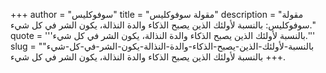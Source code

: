 +++
author = "سوفوكليس"
title = "مقولة سوفوكليس"
description = "مقولة سوفوكليس: بالنسبة لأولئك الذين يصبح الذكاء والدة النذالة، يكون الشر في كل شيء."
quote = '''بالنسبة لأولئك الذين يصبح الذكاء والدة النذالة، يكون الشر في كل شيء.''' 
slug = "بالنسبة-لأولئك-الذين-يصبح-الذكاء-والدة-النذالة-يكون-الشر-في-كل-شيء"
+++
بالنسبة لأولئك الذين يصبح الذكاء والدة النذالة، يكون الشر في كل شيء.
